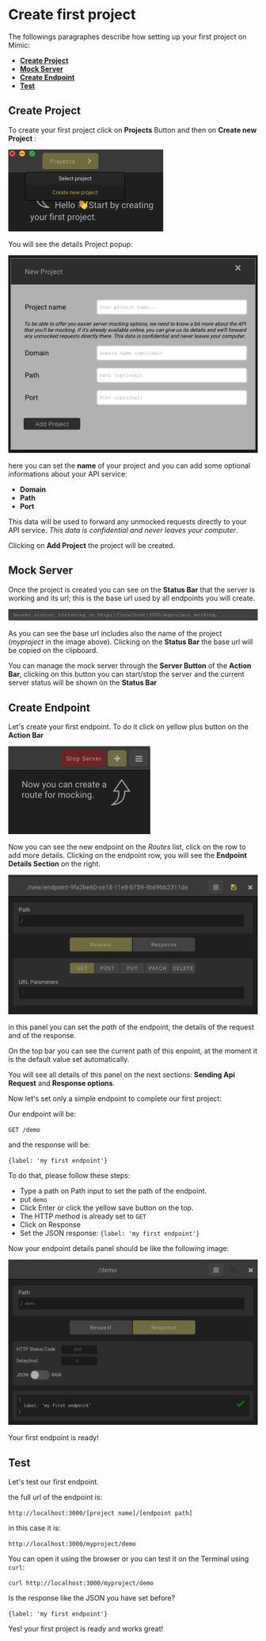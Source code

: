 # Create first project

The followings paragraphes describe how setting up your first project on Mimic:

- **[Create Project](#create-project)**
- **[Mock Server](#mock-server)**
- **[Create Endpoint](#reate-endpoint)**
- **[Test](#test)**

## Create Project

To create your first project click on **Projects** Button and then on **Create new Project** :

![Create new Project](../Images/createnewproject.png 'Create new Project')

You will see the details Project popup:

![Create new Project](../Images/projectdetails.png 'Create new Project')

here you can set the **name** of your project and you can add some optional informations about your API service:

- **Domain**
- **Path**
- **Port**

This data will be used to forward any unmocked requests directly to your API service. _This data is confidential and never leaves your computer_.

Clicking on **Add Project** the project will be created.

## Mock Server

Once the project is created you can see on the **Status Bar** that the server is working and its url; this is the base url used by all endpoints you will create.

![Server working](../Images/statusbar_serverworking.png 'Server Working')

As you can see the base url includes also the name of the project (_myproject_ in the image above).
Clicking on the **Status Bar** the base url will be copied on the clipboard.

You can manage the mock server through the **Server Button** of the **Action Bar**, clicking on this button you can start/stop the server and the current server status will be shown on the **Status Bar**

## Create Endpoint

Let's create your first endpoint. To do it click on yellow plus button on the **Action Bar**

![Add Endpoint](../Images/actionbar_createendpoint.png 'Add Endpoint')

Now you can see the new endpoint on the _Routes_ list, click on the row to add more details. Clicking on the endpoint row, you will see the **Endpoint Details Section** on the right.

![New Endpoint](../Images/newendpoint_details.png 'New Endpoint')

in this panel you can set the _path_ of the endpoint, the details of the request and of the response.

On the top bar you can see the current path of this enpoint, at the moment it is the default value set automatically.

You will see all details of this panel on the next sections: **Sending Api Request** and **Response options**.

Now let's set only a simple endpoint to complete our first project:

Our endpoint will be:

`GET /demo`

and the response will be:

`{label: 'my first endpoint'}`

To do that, please follow these steps:

- Type a path on Path input to set the path of the endpoint.
- put `demo`
- Click Enter or click the yellow save button on the top.
- The HTTP method is already set to `GET`
- Click on Response
- Set the JSON response: `{label: 'my first endpoint'}`

Now your endpoint details panel should be like the following image:

![New Endpoint](../Images/newendpoint_details_values.png 'New Endpoint')

Your first endpoint is ready!

## Test

Let's test our first endpoint.

the full url of the endpoint is:

`http://localhost:3000/[project name]/[endpoint path]`

in this case it is:

`http://localhost:3000/myproject/demo`

You can open it using the browser or you can test it on the Terminal using `curl`:

`curl http://localhost:3000/myproject/demo`

Is the response like the JSON you have set before?

`{label: 'my first endpoint'}`

Yes! your first project is ready and works great!
